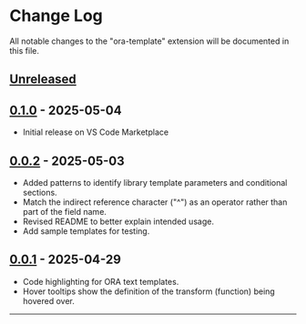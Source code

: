 # Change Log

All notable changes to the "ora-template" extension will be documented in this file.

## [Unreleased]

## [0.1.0] - 2025-05-04

- Initial release on VS Code Marketplace

## [0.0.2] - 2025-05-03

- Added patterns to identify library template parameters and conditional sections.
- Match the indirect reference character ("^") as an operator rather than part of the field name.
- Revised README to better explain intended usage.
- Add sample templates for testing.

## [0.0.1] - 2025-04-29

- Code highlighting for ORA text templates.
- Hover tooltips show the definition of the transform (function) being hovered over.

---
[Unreleased]: https://github.com/trdischat/ora-syntax/
[0.1.0]: https://github.com/trdischat/ora-syntax/releases/tag/0.1.0
[0.0.2]: https://github.com/trdischat/ora-syntax/releases/tag/0.0.2
[0.0.1]: https://github.com/trdischat/ora-syntax/releases/tag/0.0.1
